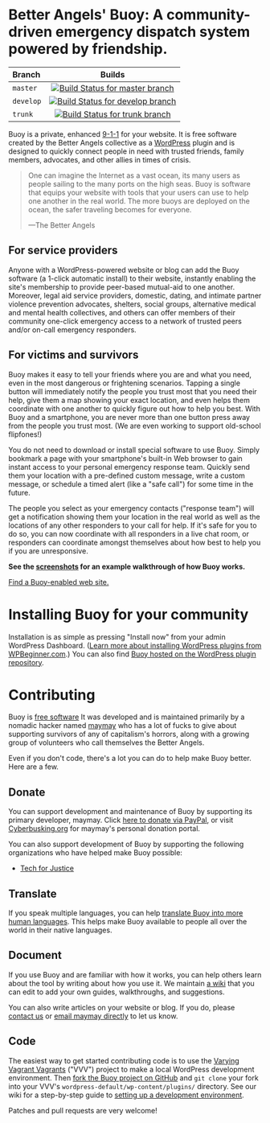 # Better Angels' Buoy: A community-driven emergency dispatch system powered by friendship.

| Branch   | Builds |
| :------- |:------:|
| `master` | [![Build Status for master branch](https://travis-ci.org/meitar/better-angels.svg?branch=master)](https://travis-ci.org/meitar/better-angels) |
| `develop` | [![Build Status for develop branch](https://travis-ci.org/meitar/better-angels.svg?branch=develop)](https://travis-ci.org/meitar/better-angels) |
| `trunk` | [![Build Status for trunk branch](https://travis-ci.org/meitar/better-angels.svg?branch=trunk)](https://travis-ci.org/meitar/better-angels) |

Buoy is a private, enhanced [9-1-1](https://en.wikipedia.org/wiki/9-1-1) for your website. It is free software created by the Better Angels collective as a [WordPress](https://wordpress.org/) plugin and is designed to quickly connect people in need with trusted friends, family members, advocates, and other allies in times of crisis.

> One can imagine the Internet as a vast ocean, its many users as people sailing to the many ports on the high seas. Buoy is software that equips your website with tools that your users can use to help one another in the real world. The more buoys are deployed on the ocean, the safer traveling becomes for everyone.
>
> —The Better Angels

## For service providers

Anyone with a WordPress-powered website or blog can add the Buoy software (a 1-click automatic install) to their website, instantly enabling the site's membership to provide peer-based mutual-aid to one another. Moreover, legal aid service providers, domestic, dating, and intimate partner violence prevention advocates, shelters, social groups, alternative medical and mental health collectives, and others can offer members of their community one-click emergency access to a network of trusted peers and/or on-call emergency responders.

## For victims and survivors

Buoy makes it easy to tell your friends where you are and what you need, even in the most dangerous or frightening scenarios. Tapping a single button will immediately notify the people you trust most that you need their help, give them a map showing your exact location, and even helps them coordinate with one another to quickly figure out how to help you best. With Buoy and a smartphone, you are never more than one button press away from the people you trust most. (We are even working to support old-school flipfones!)

You do not need to download or install special software to use Buoy. Simply bookmark a page with your smartphone's built-in Web browser to gain instant access to your personal emergency response team. Quickly send them your location with a pre-defined custom message, write a custom message, or schedule a timed alert (like a "safe call") for some time in the future.

The people you select as your emergency contacts ("response team") will get a notification showing them your location in the real world as well as the locations of any other responders to your call for help. If it's safe for you to do so, you can now coordinate with all responders in a live chat room, or responders can coordinate amongst themselves about how best to help you if you are unresponsive.

**See the [screenshots](https://wordpress.org/plugins/buoy/screenshots/) for an example walkthrough of how Buoy works.**

[Find a Buoy-enabled web site.](https://github.com/meitar/better-angels/wiki/List-of-Buoy-enabled-websites)

# Installing Buoy for your community

Installation is as simple as pressing "Install now" from your admin WordPress Dashboard. ([Learn more about installing WordPress plugins from WPBeginner.com](http://www.wpbeginner.com/beginners-guide/step-by-step-guide-to-install-a-wordpress-plugin-for-beginners/).) You can also find [Buoy hosted on the WordPress plugin repository](https://wordpress.org/plugins/buoy/).

# Contributing

Buoy is [free software](https://www.gnu.org/philosophy/free-sw.en.html "What is free software?") It was developed and is maintained primarily by a nomadic hacker named [maymay](https://maymay.net/) who has a lot of fucks to give about supporting survivors of any of capitalism's horrors, along with a growing group of volunteers who call themselves the Better Angels.

Even if you don't code, there's a lot you can do to help make Buoy better. Here are a few.

## Donate

You can support development and maintenance of Buoy by supporting its primary developer, maymay. Click [here to donate via PayPal](https://www.paypal.com/cgi-bin/webscr?cmd=_donations&business=TJLPJYXHSRBEE&lc=US&item_name=Better%20Angels%20Buoy&item_number=Better%20Angels%20Buoy&currency_code=USD&bn=PP%2dDonationsBF%3abtn_donate_SM%2egif%3aNonHosted), or visit [Cyberbusking.org](http://Cyberbusking.org/) for maymay's personal donation portal.

You can also support development of Buoy by supporting the following organizations who have helped make Buoy possible:

* [Tech for Justice](http://techforjustice.org/)

## Translate

If you speak multiple languages, you can help [translate Buoy into more human languages](https://www.transifex.com/cyberbusking/better-angels/). This helps make Buoy available to people all over the world in their native languages.

## Document

If you use Buoy and are familiar with how it works, you can help others learn about the tool by writing about how you use it. We maintain [a wiki](https://github.com/meitar/better-angels/wiki) that you can edit to add your own guides, walkthroughs, and suggestions.

You can also write articles on your website or blog. If you do, please [contact us](http://www.techforjustice.org/contact/) or [email maymay directly](mailto:bitetheappleback+buoy@gmail.com) to let us know.

## Code

The easiest way to get started contributing code is to use the [Varying Vagrant Vagrants](https://github.com/Varying-Vagrant-Vagrants/VVV) ("VVV") project to make a local WordPress development environment. Then [fork the Buoy project on GitHub](https://github.com/meitar/better-angels/fork) and `git clone` your fork into your VVV's `wordpress-default/wp-content/plugins/` directory. See our wiki for a step-by-step guide to [setting up a development environment](http://github.com/meitar/better-angels/wiki/Setting-up-a-development-environment).

Patches and pull requests are very welcome!
